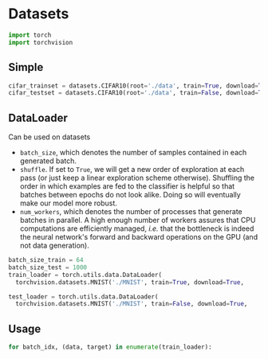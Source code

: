 # Datasets

```python
import torch
import torchvision
```

## Simple

```python
cifar_trainset = datasets.CIFAR10(root='./data', train=True, download=True, transform=None)
cifar_testset = datasets.CIFAR10(root='./data', train=False, download=True, transform=None)
```

## DataLoader

Can be used on datasets 

- `batch_size`, which denotes the number of samples contained in each generated batch.
- `shuffle`. If set to `True`, we will get a new order of exploration at each pass (or just keep a linear exploration scheme otherwise). Shuffling the order in which examples are fed to the classifier is helpful so that batches between epochs do not look alike. Doing so will eventually make our model more robust.
- `num_workers`, which denotes the number of processes that generate batches in parallel. A high enough number of workers assures that CPU computations are efficiently managed, *i.e.* that the bottleneck is indeed the neural network's forward and backward operations on the GPU (and not data generation).

```python
batch_size_train = 64
batch_size_test = 1000
train_loader = torch.utils.data.DataLoader(
  torchvision.datasets.MNIST('./MNIST', train=True, download=True,                       transform=torchvision.transforms.Compose([                     torchvision.transforms.ToTensor(),                           torchvision.transforms.Normalize((0.1307,), (0.3081,))])), batch_size=batch_size_train, shuffle=True)

test_loader = torch.utils.data.DataLoader(
  torchvision.datasets.MNIST('./MNIST', train=False, download=True,           transform=torchvision.transforms.Compose([           torchvision.transforms.ToTensor(),                         torchvision.transforms.Normalize((0.1307,), (0.3081,))])), batch_size=batch_size_test, shuffle=True)
```

## Usage

```python
for batch_idx, (data, target) in enumerate(train_loader):
```

